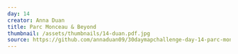 ```yaml
---
day: 14
creator: Anna Duan
title: Parc Monceau & Beyond
thumbnail: /assets/thumbnails/14-duan.pdf.jpg
source: https://github.com/annaduan09/30daymapchallenge-day-14-parc-monceau-and-beyond
---
```

